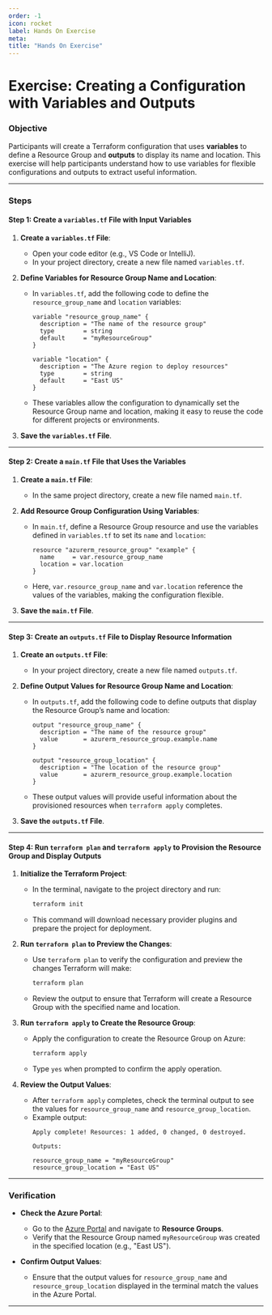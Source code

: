 ```yaml
---
order: -1
icon: rocket
label: Hands On Exercise
meta:
title: "Hands On Exercise"
---
```

# Exercise: Creating a Configuration with Variables and Outputs

### Objective
Participants will create a Terraform configuration that uses **variables** to define a Resource Group and **outputs** to display its name and location. This exercise will help participants understand how to use variables for flexible configurations and outputs to extract useful information.

---

### Steps

#### Step 1: Create a `variables.tf` File with Input Variables

1. **Create a `variables.tf` File**:
    - Open your code editor (e.g., VS Code or IntelliJ).
    - In your project directory, create a new file named `variables.tf`.

2. **Define Variables for Resource Group Name and Location**:
    - In `variables.tf`, add the following code to define the `resource_group_name` and `location` variables:
      ```hcl
      variable "resource_group_name" {
        description = "The name of the resource group"
        type        = string
        default     = "myResourceGroup"
      }
 
      variable "location" {
        description = "The Azure region to deploy resources"
        type        = string
        default     = "East US"
      }
      ```
    - These variables allow the configuration to dynamically set the Resource Group name and location, making it easy to reuse the code for different projects or environments.

3. **Save the `variables.tf` File**.

---

#### Step 2: Create a `main.tf` File that Uses the Variables

1. **Create a `main.tf` File**:
    - In the same project directory, create a new file named `main.tf`.

2. **Add Resource Group Configuration Using Variables**:
    - In `main.tf`, define a Resource Group resource and use the variables defined in `variables.tf` to set its `name` and `location`:
      ```hcl
      resource "azurerm_resource_group" "example" {
        name     = var.resource_group_name
        location = var.location
      }
      ```
    - Here, `var.resource_group_name` and `var.location` reference the values of the variables, making the configuration flexible.

3. **Save the `main.tf` File**.

---

#### Step 3: Create an `outputs.tf` File to Display Resource Information

1. **Create an `outputs.tf` File**:
    - In your project directory, create a new file named `outputs.tf`.

2. **Define Output Values for Resource Group Name and Location**:
    - In `outputs.tf`, add the following code to define outputs that display the Resource Group’s name and location:
      ```hcl
      output "resource_group_name" {
        description = "The name of the resource group"
        value       = azurerm_resource_group.example.name
      }
 
      output "resource_group_location" {
        description = "The location of the resource group"
        value       = azurerm_resource_group.example.location
      }
      ```
    - These output values will provide useful information about the provisioned resources when `terraform apply` completes.

3. **Save the `outputs.tf` File**.

---

#### Step 4: Run `terraform plan` and `terraform apply` to Provision the Resource Group and Display Outputs

1. **Initialize the Terraform Project**:
    - In the terminal, navigate to the project directory and run:
      ```bash
      terraform init
      ```
    - This command will download necessary provider plugins and prepare the project for deployment.

2. **Run `terraform plan` to Preview the Changes**:
    - Use `terraform plan` to verify the configuration and preview the changes Terraform will make:
      ```bash
      terraform plan
      ```
    - Review the output to ensure that Terraform will create a Resource Group with the specified name and location.

3. **Run `terraform apply` to Create the Resource Group**:
    - Apply the configuration to create the Resource Group on Azure:
      ```bash
      terraform apply
      ```
    - Type `yes` when prompted to confirm the apply operation.

4. **Review the Output Values**:
    - After `terraform apply` completes, check the terminal output to see the values for `resource_group_name` and `resource_group_location`.
    - Example output:
      ```
      Apply complete! Resources: 1 added, 0 changed, 0 destroyed.
 
      Outputs:
 
      resource_group_name = "myResourceGroup"
      resource_group_location = "East US"
      ```

---

### Verification

- **Check the Azure Portal**:
    - Go to the [Azure Portal](https://portal.azure.com/) and navigate to **Resource Groups**.
    - Verify that the Resource Group named `myResourceGroup` was created in the specified location (e.g., "East US").

- **Confirm Output Values**:
    - Ensure that the output values for `resource_group_name` and `resource_group_location` displayed in the terminal match the values in the Azure Portal.

---